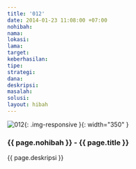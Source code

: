 ```yaml
---
title: '012'
date: 2014-01-23 11:08:00 +07:00
nohibah: 
nama: 
lokasi: 
lama: 
target: 
keberhasilan: 
tipe: 
strategi: 
dana: 
deskripsi: 
masalah: 
solusi: 
layout: hibah
---
```


![012](/static/img/hibahcms/012.png){: .img-responsive }{: width="350" }

### {{ page.nohibah }} - {{ page.title }}

{{ page.deskripsi }}

